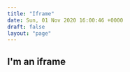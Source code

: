 ```yaml
---
title: "Iframe"
date: Sun, 01 Nov 2020 16:00:46 +0000
draft: false
layout: "page"
---
```


## I'm an iframe

<script>
  console.log('coming from the iframe');
  </script>
